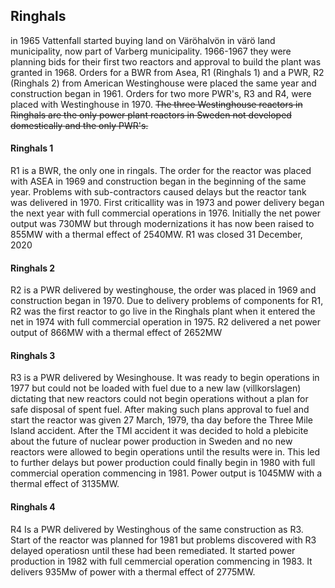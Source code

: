 ## Ringhals
in 1965 Vattenfall started buying land on Väröhalvön in värö land municipality, now part of Varberg municipality. 1966-1967 they were planning bids for their first two reactors and approval to build the plant was granted in 1968. Orders for a BWR from Asea, R1 (Ringhals 1) and a PWR, R2 (Ringhals 2) from American Westinghouse were placed the same year and construction began in 1961. Orders for two more PWR's, R3 and R4, were placed with Westinghouse in 1970. ~~The three Westinghouse reactors in Ringhals are the only power plant reactors in Sweden not developed domestically and the only PWR's.~~

#### Ringhals 1
R1 is a BWR, the only one in ringals. The order for the reactor was placed with ASEA in 1969 and construction began in the beginning of the same year. Problems with sub-contractors caused delays but the reactor tank was delivered in 1970. First criticallity was in 1973 and power delivery began the next year with full commercial operations in 1976. Initially the net power output was 730MW but through modernizations it has now been raised to 855MW with a thermal effect of 2540MW. R1 was closed 31 December, 2020

#### Ringhals 2
R2 is a PWR delivered by westinghouse, the order was placed in 1969 and construction began in 1970. Due to delivery problems of components for R1, R2 was the first reactor to go live in the Ringhals plant when it entered the net in 1974 with full commercial operation in 1975. R2 delivered a net power output of 866MW with a thermal effect of 2652MW

#### Ringhals 3
R3 is a PWR delivered by Wesinghouse. It was ready to begin operations in 1977 but could not be loaded with fuel due to a new law (villkorslagen) dictating that new reactors could not begin operations without a plan for safe disposal of spent fuel. After making such plans approval to fuel and start the reactor was given 27 March, 1979, tha day before the Three Mile Island accident. After the TMI accident it was decided to hold a plebicite about the future of nuclear power production in Sweden and no new reactors were allowed to begin operations until the results were in. This led to further delays but power production could finally begin in 1980 with full commercial operation commencing in 1981. Power output is 1045MW with a thermal effect of 3135MW.

#### Ringhals 4
R4 Is a PWR delivered by Westinghous of the same construction as R3. Start of the reactor was planned for 1981 but problems discovered with R3 delayed operatiosn until these had been remediated. It started power production in 1982 with full cemmercial operation commencing in 1983. It delivers 935Mw of power with a thermal effect of 2775MW.
